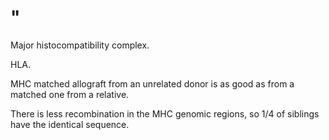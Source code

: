 # "

Major histocompatibility complex.

HLA.

MHC matched allograft from an unrelated donor is as good as from a matched one from a relative.

There is less recombination in the MHC genomic regions, so 1/4 of siblings have the identical sequence.
